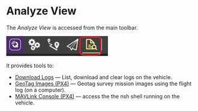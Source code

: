 # Analyze View

The *Analyze View* is accessed from the main toolbar.

![Analyze icon](../../assets/analyze/analyze_toolbar.jpg)

It provides tools to:

* [Download Logs](../analyze_view/log_download.md) — List, download and clear logs on the vehicle.
* [GeoTag Images (PX4)](../analyze_view/geotag_images.md) — Geotag survey mission images using the flight log (on a computer).
* [MAVLink Console (PX4)](../analyze_view/mavlink_console.md) — access the the nsh shell running on the vehicle.


